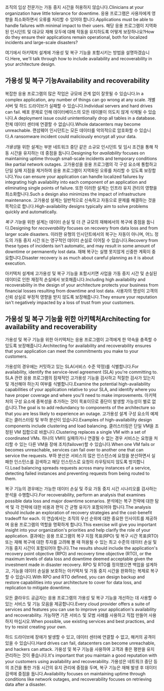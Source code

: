 <span data-ttu-id="a31d8-101">조직의 임상 전문가는 가동 중지 시간을 허용하지 않습니다.</span><span class="sxs-lookup"><span data-stu-id="a31d8-101">Clinicians at your organization have little tolerance for downtime.</span></span> <span data-ttu-id="a31d8-102">응용 프로그램은 사용자에게 영향을 최소화하면서 오류를 처리할 수 있어야 합니다.</span><span class="sxs-lookup"><span data-stu-id="a31d8-102">Applications must be able to handle failures with minimal impact to their users.</span></span> <span data-ttu-id="a31d8-103">해당 응용 프로그램이 지역화된 인시던트 및 대규모 재해 모두에 대해 작동을 유지하도록 어떻게 보장하나요?</span><span class="sxs-lookup"><span data-stu-id="a31d8-103">How do they ensure their applications remain operational, both for localized incidents and large-scale disasters?</span></span> 

<span data-ttu-id="a31d8-104">여기에서 아키텍처 설계에 가용성 및 복구 기능을 포함시키는 방법을 설명하겠습니다.</span><span class="sxs-lookup"><span data-stu-id="a31d8-104">Here, we'll talk through how to include availability and recoverability in your architecture design.</span></span>

## <a name="availability-and-recoverability"></a><span data-ttu-id="a31d8-105">가용성 및 복구 기능</span><span class="sxs-lookup"><span data-stu-id="a31d8-105">Availability and recoverability</span></span>

<span data-ttu-id="a31d8-106">복잡한 응용 프로그램의 많은 작업은 규모에 관계 없이 잘못될 수 있습니다.</span><span class="sxs-lookup"><span data-stu-id="a31d8-106">In a complex application, any number of things can go wrong at any scale.</span></span> <span data-ttu-id="a31d8-107">개별 서버 및 하드 드라이브가 실패할 수 있습니다.</span><span class="sxs-lookup"><span data-stu-id="a31d8-107">Individual servers and hard drives can fail.</span></span> <span data-ttu-id="a31d8-108">배포 문제로 인해 데이터베이스의 모든 테이블이 의도치 않게 삭제될 수 있습니다.</span><span class="sxs-lookup"><span data-stu-id="a31d8-108">A deployment issue could unintentionally drop all tables in a database.</span></span> <span data-ttu-id="a31d8-109">전체 데이터 센터에 연결할 수 없습니다.</span><span class="sxs-lookup"><span data-stu-id="a31d8-109">Whole datacenters may become unreachable.</span></span> <span data-ttu-id="a31d8-110">랜섬웨어 인시던트는 모든 데이터를 악의적으로 암호화할 수 있습니다.</span><span class="sxs-lookup"><span data-stu-id="a31d8-110">A ransomware incident could maliciously encrypt all your data.</span></span>

<span data-ttu-id="a31d8-111">*가용성*을 위한 설계는 부분 네트워크 중단 같은 소규모 인시던트 및 임시 조건을 통해 작동 시간을 유지하는 데 중점을 둡니다.</span><span class="sxs-lookup"><span data-stu-id="a31d8-111">Designing for *availability* focuses on maintaining uptime through small-scale incidents and temporary conditions like partial network outages.</span></span> <span data-ttu-id="a31d8-112">고가용성을 응용 프로그램의 각 구성 요소에 통합하고 단일 실패 지점을 제거하여 응용 프로그램이 지역화된 오류를 처리할 수 있도록 보장합니다.</span><span class="sxs-lookup"><span data-stu-id="a31d8-112">You can ensure your application can handle localized failures by integrating high availability into each component of an application and eliminating single points of failure.</span></span> <span data-ttu-id="a31d8-113">또한 이러한 설계는 인프라 유지 관리의 영향을 최소화합니다.</span><span class="sxs-lookup"><span data-stu-id="a31d8-113">Such a design also minimizes the impact of infrastructure maintenance.</span></span> <span data-ttu-id="a31d8-114">고가용성 설계는 일반적으로 신속하고 자동으로 문제를 해결하는 것을 목적으로 합니다.</span><span class="sxs-lookup"><span data-stu-id="a31d8-114">High-availability designs typically aim to solve problems quickly and automatically.</span></span>

<span data-ttu-id="a31d8-115">*복구 기능*을 위한 설계는 데이터 손실 및 더 큰 규모의 재해에서의 복구에 중점을 둡니다.</span><span class="sxs-lookup"><span data-stu-id="a31d8-115">Designing for *recoverability* focuses on recovery from data loss and from larger scale disasters.</span></span> <span data-ttu-id="a31d8-116">이러한 유형의 인시던트에서의 복구는 자동이 아니며, 어느 정도의 가동 중지 시간 또는 영구적인 데이터 손실로 이어질 수 있습니다.</span><span class="sxs-lookup"><span data-stu-id="a31d8-116">Recovery from these types of incidents isn't automatic, and may result in some amount of downtime or permanently lost data.</span></span> <span data-ttu-id="a31d8-117">재해 복구는 실행 못지않게 신중한 계획이 중요합니다.</span><span class="sxs-lookup"><span data-stu-id="a31d8-117">Disaster recovery is as much about careful planning as it is about execution.</span></span>

<span data-ttu-id="a31d8-118">아키텍처 설계에 고가용성 및 복구 기능을 포함시키면 사업을 가동 중지 시간 및 손실된 데이터로 인한 재정적 손실에서 보호해줍니다.</span><span class="sxs-lookup"><span data-stu-id="a31d8-118">Including high availability and recoverability in the design of your architecture protects your business from financial losses resulting from downtime and lost data.</span></span> <span data-ttu-id="a31d8-119">사용자의 명성이 고객의 신뢰 상실로 부정적 영향을 받지 않도록 보장해줍니다.</span><span class="sxs-lookup"><span data-stu-id="a31d8-119">They ensure your reputation isn't negatively impacted by a loss of trust from your customers.</span></span>

## <a name="architecting-for-availability-and-recoverability"></a><span data-ttu-id="a31d8-120">가용성 및 복구 기능을 위한 아키텍처</span><span class="sxs-lookup"><span data-stu-id="a31d8-120">Architecting for availability and recoverability</span></span>

<span data-ttu-id="a31d8-121">가용성 및 복구 기능을 위한 아키텍처는 응용 프로그램이 고객에게 한 약속을 충족할 수 있도록 보장해줍니다.</span><span class="sxs-lookup"><span data-stu-id="a31d8-121">Architecting for availability and recoverability ensures that your application can meet the commitments you make to your customers.</span></span>

<span data-ttu-id="a31d8-122">가용성의 경우에는 커밋하고 있는 SLA(서비스 수준 약정)를 식별합니다.</span><span class="sxs-lookup"><span data-stu-id="a31d8-122">For availability, identify the service-level agreement (SLA) you're committing to.</span></span> <span data-ttu-id="a31d8-123">SLA 관련 응용 프로그램의 잠재적인 고가용성 기능을 검사하고 적절한 검사가 있는지 및 개선해야 하는지 여부를 식별합니다.</span><span class="sxs-lookup"><span data-stu-id="a31d8-123">Examine the potential high-availability capabilities of your application relative to your SLA, and identify where you have proper coverage and where you'll need to make improvements.</span></span> <span data-ttu-id="a31d8-124">아키텍처의 구성 요소에 중복성을 추가하는 것이 목표이므로 중단이 발생할 가능성이 별로 없습니다.</span><span class="sxs-lookup"><span data-stu-id="a31d8-124">The goal is to add redundancy to components of the architecture so that you are less likely to experience an outage.</span></span> <span data-ttu-id="a31d8-125">고가용성 설계 구성 요소의 예제로는 클러스터링 및 부하 분산이 있습니다.</span><span class="sxs-lookup"><span data-stu-id="a31d8-125">Examples of high-availability design components include clustering and load balancing.</span></span> <span data-ttu-id="a31d8-126">클러스터링은 단일 VM을 조정된 VM 집합으로 바꿉니다.</span><span class="sxs-lookup"><span data-stu-id="a31d8-126">Clustering replaces a single VM with a set of coordinated VMs.</span></span> <span data-ttu-id="a31d8-127">하나의 VM이 실패하거나 연결될 수 없는 경우 서비스는 요청을 처리할 수 있는 다른 VM을 장애 조치(failover)할 수 있습니다.</span><span class="sxs-lookup"><span data-stu-id="a31d8-127">When one VM fails or becomes unreachable, services can fail over to another one that can service the requests.</span></span> <span data-ttu-id="a31d8-128">부하 분산은 서비스의 많은 인스턴스에 요청을 분산하면서 실패한 인스턴스를 검색하고 해당 인스턴스로 요청이 라우팅되지 않도록 방지합니다.</span><span class="sxs-lookup"><span data-stu-id="a31d8-128">Load balancing spreads requests across many instances of a service, detecting failed instances and preventing requests from being routed to them.</span></span>

<span data-ttu-id="a31d8-129">복구 기능의 경우에는 가능한 데이터 손실 및 주요 가동 중지 시간 시나리오를 검사하는 분석을 수행합니다.</span><span class="sxs-lookup"><span data-stu-id="a31d8-129">For recoverability, perform an analysis that examines possible data loss and major downtime scenarios.</span></span> <span data-ttu-id="a31d8-130">분석에는 복구 전략에 대한 탐색 및 각 전략에 대한 비용과 편익 간 균형 유지가 포함되어야 합니다.</span><span class="sxs-lookup"><span data-stu-id="a31d8-130">The analysis should include an exploration of recovery strategies and the cost-benefit tradeoff for each.</span></span> <span data-ttu-id="a31d8-131">이 연습에서는 조직의 우선 순위에 대한 중요한 인사이트를 제공하며 응용 프로그램의 역할을 명확하게 합니다.</span><span class="sxs-lookup"><span data-stu-id="a31d8-131">This exercise will give you important insight into your organization's priorities and help clarify the role of your application.</span></span> <span data-ttu-id="a31d8-132">결과에는 응용 프로그램의 복구 지점 목표(RPO) 및 복구 시간 목표(RTO) 또는 재해 복구에 대한 투자를 고려해 볼 때 허용될 수 있는 최고 수준의 데이터 손실 및 가동 중지 시간이 포함되어야 합니다.</span><span class="sxs-lookup"><span data-stu-id="a31d8-132">The results should include the application's recovery point objective (RPO) and recovery time objective (RTO), or the maximum levels of data loss and downtime deemed acceptable given the investment made in disaster recovery.</span></span> <span data-ttu-id="a31d8-133">RPO 및 RTO를 정의했으면 백업을 설계하고, 기능을 데이터 손실을 보호하는 아키텍처 및 가동 중지 시간을 완화하는 복제로 복구할 수 있습니다.</span><span class="sxs-lookup"><span data-stu-id="a31d8-133">With RPO and RTO defined, you can design backup and restore capabilities into your architecture to cover for data loss, and replication to mitigate downtime.</span></span>

<span data-ttu-id="a31d8-134">모든 클라우드 공급자는 응용 프로그램의 가용성 및 복구 기능을 개선하는 데 사용할 수 있는 서비스 및 기능 모음을 제공합니다.</span><span class="sxs-lookup"><span data-stu-id="a31d8-134">Every cloud provider offers a suite of services and features you can use to improve your application's availability and recoverability.</span></span> <span data-ttu-id="a31d8-135">가능하면 기존 서비스 및 모범 사례를 사용하고 직접 만들어 사용하지 마십시오.</span><span class="sxs-lookup"><span data-stu-id="a31d8-135">When possible, use existing services and best practices, and try to resist creating your own.</span></span>

<span data-ttu-id="a31d8-136">하드 드라이브에 장애가 발생할 수 있고, 데이터 센터에 연결할 수 없고, 해커의 공격이 있을 수 있습니다.</span><span class="sxs-lookup"><span data-stu-id="a31d8-136">Hard drives can fail, datacenters can become unreachable, and hackers can attack.</span></span> <span data-ttu-id="a31d8-137">가용성 및 복구 기능을 사용하여 고객과 좋은 평판을 유지 관리하는 것이 좋습니다.</span><span class="sxs-lookup"><span data-stu-id="a31d8-137">It's important that you maintain a good reputation with your customers using availability and recoverability.</span></span> <span data-ttu-id="a31d8-138">가용성은 네트워크 중단 등의 조건을 통한 가동 시간의 유지 관리에 중점을 두며, 복구 기능은 재해 발생 후 데이터 검색에 중점을 둡니다.</span><span class="sxs-lookup"><span data-stu-id="a31d8-138">Availability focuses on maintaining uptime through conditions like network outages, and recoverability focuses on retrieving data after a disaster.</span></span>
